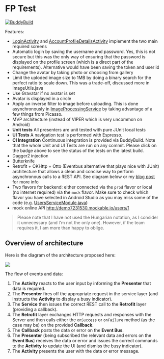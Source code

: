 # FP Test

[![BuddyBuild](https://dashboard.buddybuild.com/api/statusImage?appID=596bdf2d1cd4900001c52386&branch=master&build=latest)](https://dashboard.buddybuild.com/apps/596bdf2d1cd4900001c52386/build/latest?branch=master)

Features:
* [LoginActivity](blob/master/app/src/main/java/io/zenandroid/fptest/login/LoginActivity.java) and [AccountProfileDetailsActivity](blob/master/app/src/main/java/io/zenandroid/fptest/accountdetails/AccountProfileActivity.java)
implement the two main required screens
* Automatic login by saving the username and password. Yes, this is not secure
but this was the only way of ensuring that the password is displayed on
the profile screen (which is a direct part of the requirements). Alternative
would have been saving the token and user id
* Change the avatar by taking photo or choosing from gallery
* Limit the uploded image size to 1MB by doing a binary search for the
perfect ratio to scale down. This was a trade-off, discussed more in
ImageUtils.java
* Use Gravatar if no avatar is set
* Avatar is displayed in a circle
* Apply an inverse filter to image before uploading. This is done asynchronously
in [ImageProcessingService](blob/master/app/src/main/java/io/zenandroid/fptest/service/ImageProcessingService.java)
by taking advantage of a few things from Picasso.
* MVP architecture (instead of VIPER which is very uncommon on Android)
* __Unit tests__ All presenters are unit tested with pure JUnit local tests
* __UI Tests__ A navigation test is performed with Espresso.
* __CI Integration__ Continuous integration is provided via BuddyBuild.
Note that the whole Unit and UI Tests are run on any commit. Please click
on the badge above to see the status of the tests on the latest build.
* Dagger2 injection
* Butterknife
* Retrofit + OKHttp + Otto (Eventbus alternative that plays nice with JUnit)
architecture that allows a clean and concise way to perform asynchronous
calls to a REST API. See diagram below or my [blog post](http://zenandroid.io/testable-and-robust-architecture-for-android-projects/)
for more info
* Two flavors for backend: either connected via the `prod` flavor or local
(no internet required) via the `mock` flavor. Make sure to check which
flavor you have selected in Android Studio as you may miss some of the code
(e.g. [UsersServiceModule.java](blob/master/app/src/prod/java/io/zenandroid/fptest/dagger/UsersServiceModule.java))
* mock online API http://demo7231530.mockable.io/users/1

> Please note that I have not used the Hungarian notation, as I consider
it unnecessary (and I'm not the only one). However, if the team requires
it, I am more than happy to oblige.

## Overview of architecture

Here is the diagram of the architecture proposed here:

![](https://cdn.rawgit.com/acristescu/GreenfieldTemplate/master/architecture.svg)

The flow of events and data:

1. The __Activity__ reacts to the user input by informing the __Presenter__ that data is required.
1. The __Presenter__ fires off the appropriate request in the service layer (and instructs the __Activity__ to display a busy indicator).
1. The __Service__ then issues the correct REST call to the __Retrofit__ layer (providing a callback).
1. The __Retrofit__ layer exchanges HTTP requests and responses with the Server and then calls either the `onSuccess` or `onFailure` method (as the case may be) on the provided __Callback__.
1. The __Callback__ posts the data or error on the __Event Bus__.
1. The __Presenter__ (being subscribed the relevant data and errors on the __Event Bus__) receives the data or error and issues the correct commands to the __Activity__ to update the UI (and dismiss the busy indicator).
1. The __Activity__ presents the user with the data or error message.

